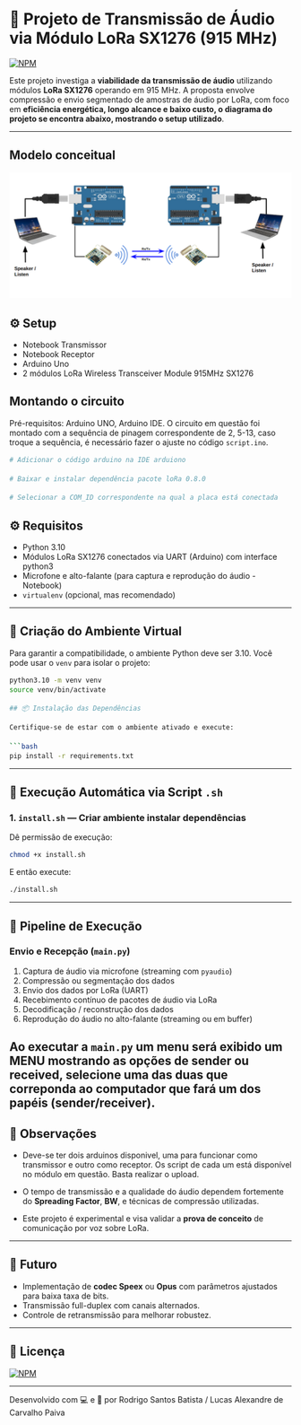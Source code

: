 # 📡 Projeto de Transmissão de Áudio via Módulo LoRa SX1276 (915 MHz)
[![NPM](https://img.shields.io/npm/l/react)](https://github.com/RodrigoSantosB/speech-recognition-signal-project/blob/main/LICENSE) 


Este projeto investiga a **viabilidade da transmissão de áudio** utilizando módulos **LoRa SX1276** operando em 915 MHz. A proposta envolve compressão e envio segmentado de amostras de áudio por LoRa, com foco em **eficiência energética, longo alcance e baixo custo, o diagrama do projeto se encontra abaixo, mostrando o setup utilizado**.

---

## Modelo conceitual
![SETUP SQUEMATIC](https://github.com/RodrigoSantosB/aloha-sender-project/blob/main/imgs/esquematico.png) 

## ⚙️ Setup
* Notebook Transmissor
* Notebook Receptor
* Arduino Uno
* 2 módulos LoRa Wireless Transceiver Module 915MHz SX1276


## Montando o circuito
Pré-requisitos: Arduino UNO, Arduino IDE. O circuito em questão foi montado com a sequência de pinagem correspondente de 2, 5-13, caso troque a sequência, é necessário fazer o ajuste no código `script.ino`.

```bash
# Adicionar o código arduino na IDE arduiono

# Baixar e instalar dependência pacote loRa 0.8.0

# Selecionar a COM_ID correspondente na qual a placa está conectada

```

## ⚙️ Requisitos

- Python 3.10
- Módulos LoRa SX1276 conectados via UART (Arduino) com interface python3
- Microfone e alto-falante (para captura e reprodução do áudio - Notebook)
- `virtualenv` (opcional, mas recomendado)

---

## 🧪 Criação do Ambiente Virtual

Para garantir a compatibilidade, o ambiente Python deve ser 3.10. Você pode usar o `venv` para isolar o projeto:

```bash
python3.10 -m venv venv
source venv/bin/activate

## 📦 Instalação das Dependências

Certifique-se de estar com o ambiente ativado e execute:

```bash
pip install -r requirements.txt
```
---

## 🚀 Execução Automática via Script `.sh`

### 1. `install.sh` — Criar ambiente instalar dependências
Dê permissão de execução:

```bash
chmod +x install.sh
```

E então execute:

```bash
./install.sh
```
---

## 🔁 Pipeline de Execução

### Envio e Recepção (`main.py`)
1. Captura de áudio via microfone (streaming com `pyaudio`)
2. Compressão ou segmentação dos dados 
3. Envio dos dados por LoRa (UART)
4. Recebimento contínuo de pacotes de áudio via LoRa
5. Decodificação / reconstrução dos dados
6. Reprodução do áudio no alto-falante (streaming ou em buffer)

Ao executar a `main.py` um menu será exibido um MENU mostrando as opções de sender ou received, selecione uma das duas que correponda ao computador que fará um dos papéis (sender/receiver). 
---

## 📌 Observações
- Deve-se ter dois arduinos disponivel, uma para funcionar como transmissor e outro como receptor. Os script de cada um está disponível no módulo em questão. Basta realizar o upload.

- O tempo de transmissão e a qualidade do áudio dependem fortemente do **Spreading Factor**, **BW**, e técnicas de compressão utilizadas.

- Este projeto é experimental e visa validar a **prova de conceito** de comunicação por voz sobre LoRa.

---

## 🧠 Futuro

- Implementação de **codec Speex** ou **Opus** com parâmetros ajustados para baixa taxa de bits.
- Transmissão full-duplex com canais alternados.
- Controle de retransmissão para melhorar robustez.

---

## 📄 Licença
[![NPM](https://img.shields.io/npm/l/react)](https://github.com/RodrigoSantosB/speech-recognition-signal-project/blob/main/LICENSE) 

---

Desenvolvido com 💻 e 📡 por Rodrigo Santos Batista / Lucas Alexandre de Carvalho Paiva
